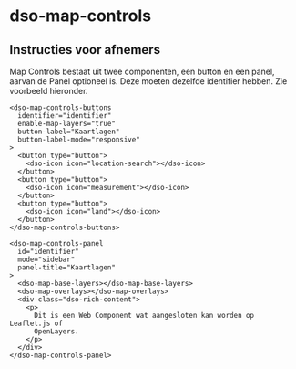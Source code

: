 # dso-map-controls

## Instructies voor afnemers

Map Controls bestaat uit twee componenten, een button en een panel, aarvan de Panel optioneel is. Deze moeten dezelfde identifier hebben. Zie voorbeeld hieronder.

```
<dso-map-controls-buttons
  identifier="identifier"
  enable-map-layers="true"
  button-label="Kaartlagen"
  button-label-mode="responsive"
>
  <button type="button">
    <dso-icon icon="location-search"></dso-icon>
  </button>
  <button type="button">
    <dso-icon icon="measurement"></dso-icon>
  </button>
  <button type="button">
    <dso-icon icon="land"></dso-icon>
  </button>
</dso-map-controls-buttons>

<dso-map-controls-panel
  id="identifier"
  mode="sidebar"
  panel-title="Kaartlagen"
>
  <dso-map-base-layers></dso-map-base-layers>
  <dso-map-overlays></dso-map-overlays>
  <div class="dso-rich-content">
    <p>
      Dit is een Web Component wat aangesloten kan worden op Leaflet.js of
      OpenLayers.
    </p>
  </div>
</dso-map-controls-panel>
```
